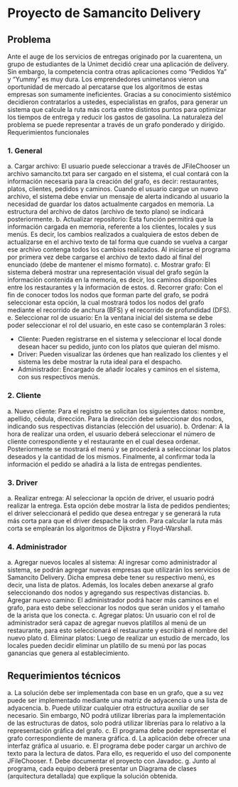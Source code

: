 # Proyecto de Samancito Delivery
## Problema
Ante el auge de los servicios de entregas originado por la cuarentena, un grupo de estudiantes de la Unimet decidió crear una aplicación de delivery. Sin embargo, la competencia contra otras aplicaciones como “Pedidos Ya” y “Yummy” es muy dura.
Los emprendedores unimetanos vieron una oportunidad de mercado al percatarse que los algoritmos de estas empresas son sumamente ineficientes. Gracias a su conocimiento sistémico decidieron contratarlos a ustedes, especialistas en grafos, para generar un sistema que calcule la ruta más corta entre distintos puntos para optimizar los tiempos de entrega y reducir los gastos de gasolina. La naturaleza del problema se puede representar a través de un grafo ponderado y dirigido.
Requerimientos funcionales
### 1.  General
a. Cargar archivo: El usuario puede seleccionar a través de JFileChooser un archivo samancito.txt para ser cargado en el sistema, el cual contará con la información necesaria para la creación del grafo,  es decir: restaurantes, platos, clientes, pedidos y caminos. Cuando el usuario cargue un nuevo archivo, el sistema debe enviar un mensaje de alerta indicando al usuario la necesidad de guardar los datos actualmente cargados en memoria. La estructura del archivo de datos (archivo de texto plano) se indicará posteriormente.
b. Actualizar repositorio:  Esta función permitirá que la información cargada en memoria, referente a los clientes, locales y sus menús. Es decir, los cambios realizados a cualquiera de estos deben de actualizarse en el archivo texto de tal forma que cuando se vuelva a cargar ese archivo contenga  todos los cambios realizados. Al iniciarse el programa por primera vez debe cargarse el archivo de texto dado al final del enunciado (debe de mantener el mismo formato).
c. Mostrar grafo: El sistema deberá mostrar una representación visual del grafo según la información contenida en la memoria, es decir, los caminos disponibles entre los restaurantes y la información de estos.
d. Recorrer grafo: Con el fin de conocer todos los nodos que forman parte del grafo, se podrá seleccionar esta opción, la cual mostrará todos los nodos del grafo mediante el recorrido de anchura (BFS) y el recorrido de profundidad (DFS).
e. Seleccionar rol de usuario: En la ventana inicial del sistema se debe poder seleccionar el rol del usuario, en este caso se contemplarán 3 roles: 
  - Cliente: Pueden registrarse en el sistema y seleccionar el local donde desean hacer su pedido, junto con los platos que quieran del mismo. 
  - Driver: Pueden visualizar las órdenes que han realizado los clientes y el sistema les debe mostrar la ruta ideal para el despacho.  
  - Administrador: Encargado de añadir locales y caminos en el sistema, con sus  respectivos menús. 
### 2. Cliente
a. Nuevo cliente:  Para el registro se solicitan los siguientes datos: nombre, apellido, cédula, dirección. Para la dirección debe seleccionar dos nodos, indicando sus respectivas distancias (elección del usuario). 
b. Ordenar: A la hora de realizar una orden, el usuario deberá seleccionar el número de cliente correspondiente y el restaurante en el cual desea ordenar. Posteriormente se mostrará el menú y se procederá a seleccionar los platos deseados y la cantidad de los mismos. Finalmente, al confirmar toda la información el pedido se añadirá a la lista de entregas pendientes.
### 3. Driver
a. Realizar entrega: Al seleccionar la opción de driver, el usuario podrá realizar la entrega. Esta opción debe mostrar la lista de pedidos pendientes; el driver seleccionará el pedido que desea entregar y se generará la ruta más corta para que el driver despache la orden. Para calcular la ruta más corta se emplearán los algoritmos de Dijkstra y Floyd-Warshall.
### 4. Administrador
a. Agregar nuevos locales al sistema: Al ingresar como administrador al sistema, se podrán agregar nuevas empresas que utilizarán los servicios de Samancito Delivery. Dicha empresa debe tener su respectivo menú, es decir, una lista de platos. Además, los locales deben anexarse al grafo seleccionando dos nodos y agregando sus respectivas distancias.
b. Agregar nuevo camino: El administrador podrá hacer más caminos en el grafo, para esto debe seleccionar los nodos que serán unidos y el tamaño de la arista que los conecta.
c. Agregar platos: Un usuario con el rol de administrador será capaz de agregar nuevos platillos al menú de un restaurante, para esto seleccionará el restaurante y escribirá el nombre del nuevo plato
d. Eliminar platos: Luego de realizar un estudio de mercado, los locales pueden decidir eliminar un platillo de su menú por las pocas ganancias que genera al establecimiento.

## Requerimientos técnicos
a. La solución debe ser implementada con base en un grafo, que a su vez puede ser implementado mediante una matriz de adyacencia o una lista de adyacencia.
b. Puede utilizar cualquier otra estructura auxiliar de ser necesario. Sin embargo, NO podrá utilizar librerías para la implementación de las estructuras de datos, solo podrá utilizar librerías para lo relativo a la representación gráfica del grafo.
c. El programa debe poder representar el grafo correspondiente de manera gráfica. 
d. La aplicación debe ofrecer una interfaz gráfica al usuario.
e. El programa debe poder cargar un archivo de texto para la lectura de datos. Para ello, es requerido el uso del componente JFileChooser.
f. Debe documentar el proyecto con Javadoc.
g. Junto al programa, cada equipo deberá presentar un Diagrama de clases (arquitectura detallada) que explique la solución obtenida.  
